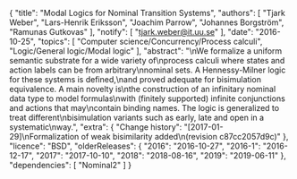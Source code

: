 {
    "title": "Modal Logics for Nominal Transition Systems",
    "authors": [
        "Tjark Weber",
        "Lars-Henrik Eriksson",
        "Joachim Parrow",
        "Johannes Borgström",
        "Ramunas Gutkovas"
    ],
    "notify": [
        "tjark.weber@it.uu.se"
    ],
    "date": "2016-10-25",
    "topics": [
        "Computer science/Concurrency/Process calculi",
        "Logic/General logic/Modal logic"
    ],
    "abstract": "\nWe formalize a uniform semantic substrate for a wide variety of\nprocess calculi where states and action labels can be from arbitrary\nnominal sets. A Hennessy-Milner logic for these systems is defined,\nand proved adequate for bisimulation equivalence. A main novelty is\nthe construction of an infinitary nominal data type to model formulas\nwith (finitely supported) infinite conjunctions and actions that may\ncontain binding names. The logic is generalized to treat different\nbisimulation variants such as early, late and open in a systematic\nway.",
    "extra": {
        "Change history": "[2017-01-29]\nFormalization of weak bisimilarity added\n(revision c87cc2057d9c)"
    },
    "licence": "BSD",
    "olderReleases": {
        "2016": "2016-10-27",
        "2016-1": "2016-12-17",
        "2017": "2017-10-10",
        "2018": "2018-08-16",
        "2019": "2019-06-11"
    },
    "dependencies": [
        "Nominal2"
    ]
}